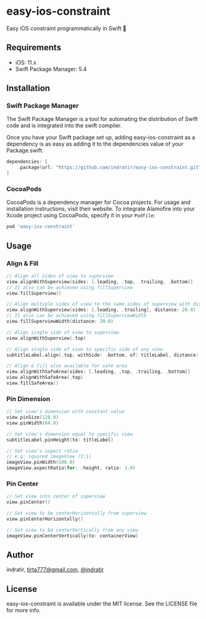 # easy-ios-constraint

Easy iOS constraint programmatically in Swift 🚀

## Requirements
- iOS: 11.x
- Swift Package Manager: 5.4

## Installation
### Swift Package Manager
The Swift Package Manager is a tool for automating the distribution of Swift code and is integrated into the swift compiler.

Once you have your Swift package set up, adding easy-ios-constraint as a dependency is as easy as adding it to the dependencies value of your Package.swift.
```swift
dependencies: [
    .package(url: "https://github.com/indratir/easy-ios-constraint.git", from: "1.0.0")
]
```
### CocoaPods
CocoaPods is a dependency manager for Cocoa projects. For usage and installation instructions, visit their website. To integrate Alamofire into your Xcode project using CocoaPods, specify it in your `Podfile`:
```ruby
pod 'easy-ios-constraint'
```

## Usage
### Align & Fill
```swift
// Align all sides of view to superview
view.alignWithSuperview(sides: [.leading, .top, .trailing, .bottom])
// It also can be achieved using fillSuperview
view.fillSuperview()

// Align multiple sides of view to the same sides of superview with distance
view.alignWithSuperview(sides: [.leading, .trailing], distance: 20.0)
// It also can be achieved using fillSuperviewWidth
view.fillSuperviewWidth(distance: 20.0)

// Align single side of view to superview
view.alignWithSuperview(.top)

// Align single side of view to specific side of any view
subtitleLabel.align(.top, withSide: .bottom, of: titleLabel, distance: 8.0)

// Align & fill also available for safe area
view.alignWithSafeArea(sides: [.leading, .top, .trailing, .bottom])
view.alignWithSafeArea(.top)
view.fillSafeArea()
```

### Pin Dimension
```swift
// Set view's dimension with constant value
view.pinSize(128.0)
view.pinWidth(64.0)

// Set view's dimension equal to specific view
subtitleLabel.pinHeight(to: titleLabel)

// Set view's aspect ratio
// e.g: squared imageView (1:1)
imageView.pinWidth(100.0)
imageView.aspectRatio(for: .height, ratio: 1.0)
```

### Pin Center
```swift
// Set view into center of superview
view.pinCenter()

// Set view to be centerHorizontally from superview
view.pinCenterHorizontally()

// Set view to be centerVertically from any view
imageView.pinCenterVertically(to: containerView)
```

## Author
indratir, tirta777@gmail.com, [@indratir](https://twitter.com/indratir)

## License
easy-ios-constraint is available under the MIT license. See the LICENSE file for more info.
